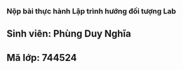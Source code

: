 ### Nộp bài thực hành Lập trình hướng đối tượng Lab

## Sinh viên: Phùng Duy Nghĩa

## Mã lớp: 744524
